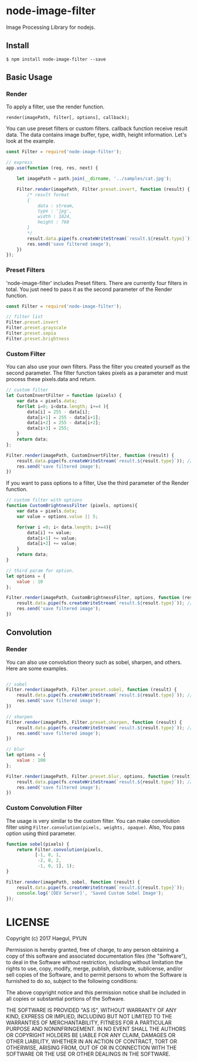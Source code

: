 # node-image-filter
Image Processing Library for nodejs.

## Install
```
$ npm install node-image-filter --save
```

## Basic Usage
### Render
To apply a filter, use the render function.
```
render(imagePath, filter[, options], callback);
```
You can use preset filters or custom filters. callback function receive result data. The data contains image buffer, type, width, height information.
Let's look at the example.

```javascript
const Filter = require('node-image-filter');

// express
app.use(function (req, res, next) {

    let imagePath = path.join(__dirname, '../samples/cat.jpg');

    Filter.render(imagePath, Filter.preset.invert, function (result) {
        /* result format
        {
            data : stream,
            type : 'jpg',
            width : 1024,
            height : 768
        }
        */
        result.data.pipe(fs.createWriteStream(`result.${result.type}`)); // save local
        res.send('save filtered image');
    })
});
```

### Preset Filters
'node-image-filter' includes Preset filters. There are currently four filters in total.
You just need to pass it as the second parameter of the Render function.
```javascript
const Filter = require('node-image-filter');

// filter list
Filter.preset.invert
Filter.preset.grayscale
Filter.preset.sepia
Filter.preset.brightness
```

### Custom Filter
You can also use your own filters. Pass the filter you created yourself as the second parameter.
The filter function takes pixels as a parameter and must process these pixels.data and return.

```javascript
// custom filter
let CustomInvertFilter = function (pixels) {
    var data = pixels.data;
    for(let i=0; i<data.length; i+=4 ){
        data[i] = 255 - data[i];
        data[i+1] = 255 - data[i+1];
        data[i+2] = 255 - data[i+2];
        data[i+3] = 255;
    }
    return data;
};

Filter.render(imagePath, CustomInvertFilter, function (result) {
    result.data.pipe(fs.createWriteStream(`result.${result.type}`)); // save local
    res.send('save filtered image');
})
```

If you want to pass options to a filter, Use the third parameter of the Render function.

```javascript
// custom filter with options
function CustomBrightnessFilter (pixels, options){
    var data = pixels.data;
    var value = options.value || 5;

    for(var i =0; i< data.length; i+=4){
        data[i] += value;
        data[i+1] += value;
        data[i+2] += value;
    }
    return data;
}

// third param for option.
let options = {
    value : 10
};

Filter.render(imagePath, CustomBrightnessFilter, options, function (result) {
    result.data.pipe(fs.createWriteStream(`result.${result.type}`)); // save local
    res.send('save filtered image');
})
```

## Convolution
### Render
You can also use convolution theory such as sobel, sharpen, and others. Here are some examples.
```javascript

// sobel
Filter.render(imagePath, Filter.preset.sobel, function (result) {
    result.data.pipe(fs.createWriteStream(`result.${result.type}`)); // save local
    res.send('save filtered image');
})

// sharpen
Filter.render(imagePath, Filter.preset.sharpen, function (result) {
    result.data.pipe(fs.createWriteStream(`result.${result.type}`)); // save local
    res.send('save filtered image');
})

// blur
let options = {
    value : 100
};

Filter.render(imagePath, Filter.preset.blur, options, function (result) {
    result.data.pipe(fs.createWriteStream(`result.${result.type}`)); // save local
    res.send('save filtered image');
})
```

### Custom Convolution Filter
The usage is very similar to the custom filter. You can make convolution filter using `Filter.convolution(pixels, weights, opaque)`.
Also, You pass option using third parameter.
```javascript
function sobel(pixels) {
    return Filter.convolution(pixels,
           [-1, 0, 1,
            -2, 0, 2,
            -1, 0, 1], 1);
}

Filter.render(imagePath, sobel, function (result) {
    result.data.pipe(fs.createWriteStream(`result.${result.type}`));
    console.log('[DEV Server]', 'Saved Custom Sobel Image');
});
```

# LICENSE

Copyright (c) 2017 Haegul, PYUN  

Permission is hereby granted, free of charge, to any person
obtaining a copy of this software and associated documentation
files (the "Software"), to deal in the Software without
restriction, including without limitation the rights to use,
copy, modify, merge, publish, distribute, sublicense, and/or sell
copies of the Software, and to permit persons to whom the
Software is furnished to do so, subject to the following
conditions:

The above copyright notice and this permission notice shall be
included in all copies or substantial portions of the Software.

THE SOFTWARE IS PROVIDED "AS IS", WITHOUT WARRANTY OF ANY KIND,
EXPRESS OR IMPLIED, INCLUDING BUT NOT LIMITED TO THE WARRANTIES
OF MERCHANTABILITY, FITNESS FOR A PARTICULAR PURPOSE AND
NONINFRINGEMENT. IN NO EVENT SHALL THE AUTHORS OR COPYRIGHT
HOLDERS BE LIABLE FOR ANY CLAIM, DAMAGES OR OTHER LIABILITY,
WHETHER IN AN ACTION OF CONTRACT, TORT OR OTHERWISE, ARISING
FROM, OUT OF OR IN CONNECTION WITH THE SOFTWARE OR THE USE OR
OTHER DEALINGS IN THE SOFTWARE.
